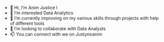 - 👋 Hi, I’m Anim Justice I
- 👀 I’m interested Data Analytics 
- 🌱 I’m currently improving on my various skills through projects with help of different tools
- 💞️ I’m looking to collaborate with Data Analysts 
- 📫 You can connect with we on Justynoanim

<!---
Justynoanim/Justynoanim is a ✨ special ✨ repository because its `README.md` (this file) appears on your GitHub profile.
You can click the Preview link to take a look at your changes.
--->
